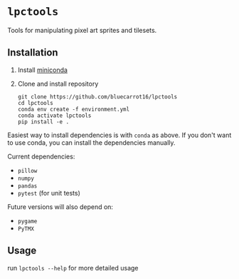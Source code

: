 # `lpctools`

Tools for manipulating pixel art sprites and tilesets. 

## Installation

1. Install [miniconda](https://docs.conda.io/en/latest/miniconda.html)

2. Clone and install repository

	```
	git clone https://github.com/bluecarrot16/lpctools
	cd lpctools
	conda env create -f environment.yml
	conda activate lpctools
	pip install -e .
	```


Easiest way to install dependencies is with `conda` as above. If you don't want to use conda, you can install the dependencies manually. 

Current dependencies:
- `pillow`
- `numpy`
- `pandas`
- `pytest` (for unit tests)

Future versions will also depend on:
- `pygame`
- `PyTMX`

## Usage

run `lpctools --help` for more detailed usage